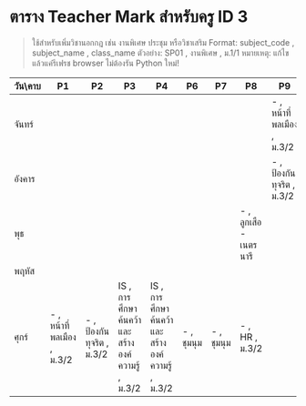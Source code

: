 # ตาราง Teacher Mark สำหรับครู ID 3

> ใช้สำหรับเพิ่มวิชานอกกฎ เช่น งานพิเศษ ประชุม หรือวิชาเสริม
> Format: subject_code , subject_name , class_name
> ตัวอย่าง: SP01 , งานพิเศษ , ม.1/1
> หมายเหตุ: แก้ไขแล้วแค่รีเฟรช browser ไม่ต้องรัน Python ใหม่!

| วัน\คาบ | P1 | P2 | P3 | P4 | P6 | P7 | P8 | P9 |
| --- | --- | --- | --- | --- | --- | --- | --- | --- |
| จันทร์ |  |  |  |  |  |  |  | - , หน้าที่พลเมือง  , ม.3/2 |
| อังคาร |  |  |  |  |  |  |  | - , ป้องกันทุจริต , ม.3/2 |
| พุธ |  |  |  |  |  |  | - , ลูกเสือ - เนตรนารี |  |
| พฤหัส |  |  |  |  |  |  |  |  |
| ศุกร์ | - , หน้าที่พลเมือง , ม.3/2 | - , ป้องกันทุจริต , ม.3/2  | IS , การศึกษาค้นคว้าและสร้างองค์ความรู้ , ม.3/2 | IS , การศึกษาค้นคว้าและสร้างองค์ความรู้ , ม.3/2 | - , ชุมนุม   | - , ชุมนุม   | - , HR , ม.3/2 |  |
